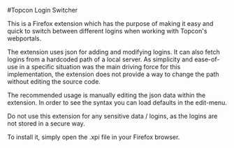 #Topcon Login Switcher

This is a Firefox extension which has the purpose of making it easy and quick to switch between different logins when working with Topcon's webportals. 

The extension uses json for adding and modifying logins. It can also fetch logins from a hardcoded path of a local server. As simplicity and ease-of-use in a specific situation was the main driving force for this implementation, the extension does not provide a way to change the path without editing the source code. 

The recommended usage is manually editing the json data within the extension. In order to see the syntax you can load defaults in the edit-menu.

Do not use this extension for any sensitive data / logins, as the logins are not stored in a secure way. 

To install it, simply open the .xpi file in your Firefox browser.
